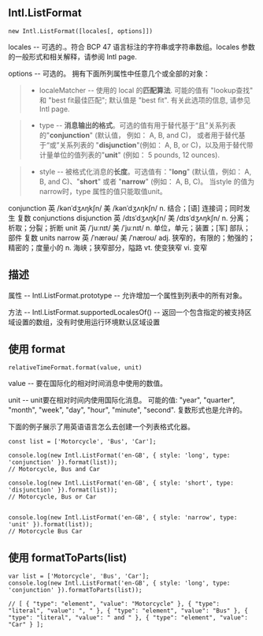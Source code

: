 ## Intl.ListFormat

```
new Intl.ListFormat([locales[, options]]) 
```

locales -- 可选的.。符合 BCP 47 语言标注的字符串或字符串数组。locales 参数的一般形式和相关解释，请参阅 Intl page.

options -- 可选的。 拥有下面所列属性中任意几个或全部的对象：

>* localeMatcher -- 使用的 local 的**匹配算法**. 可能的值有 "lookup查找" 和 "best fit最佳匹配"; 默认值是 "best fit". 有关此选项的信息, 请参见Intl page.

>* type -- **消息输出的格式**。可选的值有用于替代基于“且”关系列表的"**conjunction**" (默认值， 例如： A, B, and C)， 或者用于替代基于“或”关系列表的 "**disjunction**"(例如： A, B, or C)，以及用于替代带计量单位的值列表的"**unit**" (例如： 5 pounds, 12 ounces).

>* style -- 被格式化消息的**长度**。可选值有："**long**" (默认值，例如： A, B, and C)、"**short**" 或者 "**narrow**" (例如： A, B, C)。 当style 的值为narrow时，type 属性的值只能取值unit。

conjunction 英 /kənˈdʒʌŋkʃn/  美 /kənˈdʒʌŋkʃn/  n. 结合；[语] 连接词；同时发生 复数 conjunctions
disjunction 英 /dɪsˈdʒʌŋkʃn/  美 /dɪsˈdʒʌŋkʃn/  n. 分离；析取；分裂；折断
unit 英 /ˈjuːnɪt/  美 /ˈjuːnɪt/  n. 单位，单元；装置；[军] 部队；部件 复数 units
narrow 英 /ˈnærəʊ/  美 /ˈnæroʊ/ adj. 狭窄的，有限的；勉强的；精密的；度量小的 n. 海峡；狭窄部分，隘路 vt. 使变狭窄 vi. 变窄

## 描述

属性 -- Intl.ListFormat.prototype -- 允许增加一个属性到列表中的所有对象。

方法 -- Intl.ListFormat.supportedLocalesOf() -- 返回一个包含指定的被支持区域设置的数组，没有时使用运行环境默认区域设置


## 使用 format

```
relativeTimeFormat.format(value, unit)
```

value -- 要在国际化的相对时间消息中使用的数值。

unit -- unit要在相对时间内使用国际化消息。 可能的值: "year", "quarter", "month", "week", "day", "hour", "minute", "second". 复数形式也是允许的。


下面的例子展示了用英语语言怎么去创建一个列表格式化器。

```
const list = ['Motorcycle', 'Bus', 'Car'];

console.log(new Intl.ListFormat('en-GB', { style: 'long', type: 'conjunction' }).format(list));
// Motorcycle, Bus and Car

console.log(new Intl.ListFormat('en-GB', { style: 'short', type: 'disjunction' }).format(list));
// Motorcycle, Bus or Car


console.log(new Intl.ListFormat('en-GB', { style: 'narrow', type: 'unit' }).format(list));
// Motorcycle Bus Car
```

## 使用 formatToParts(list)

```
var list = ['Motorcycle', 'Bus', 'Car'];
console.log(new Intl.ListFormat('en-GB', { style: 'long', type: 'conjunction' }).formatToParts(list));

// [ { "type": "element", "value": "Motorcycle" }, { "type": "literal", "value": ", " }, { "type": "element", "value": "Bus" }, { "type": "literal", "value": " and " }, { "type": "element", "value": "Car" } ];
```